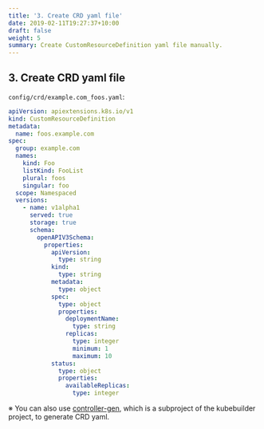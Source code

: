 ```yaml
---
title: '3. Create CRD yaml file'
date: 2019-02-11T19:27:37+10:00
draft: false
weight: 5
summary: Create CustomResourceDefinition yaml file manually.
---
```


## 3. Create CRD yaml file

`config/crd/example.com_foos.yaml`:
```yaml
apiVersion: apiextensions.k8s.io/v1
kind: CustomResourceDefinition
metadata:
  name: foos.example.com
spec:
  group: example.com
  names:
    kind: Foo
    listKind: FooList
    plural: foos
    singular: foo
  scope: Namespaced
  versions:
    - name: v1alpha1
      served: true
      storage: true
      schema:
        openAPIV3Schema:
          properties:
            apiVersion:
              type: string
            kind:
              type: string
            metadata:
              type: object
            spec:
              type: object
              properties:
                deploymentName:
                  type: string
                replicas:
                  type: integer
                  minimum: 1
                  maximum: 10
            status:
              type: object
              properties:
                availableReplicas:
                  type: integer
```

※ You can also use [controller-gen](https://github.com/kubernetes-sigs/controller-tools/tree/master/cmd/controller-gen), which is a subproject of the kubebuilder project, to generate CRD yaml.
